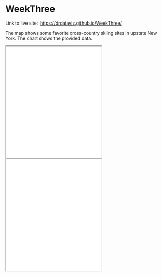 # WeekThree
Link to live site:  https://drdataviz.github.io/WeekThree/

The map shows some favorite cross-country skiing sites in upstate New York.  The chart shows the provided data.
<iframe src=”https://DRDataViz.github.io/leaflet-map-simple” width=”90%” height="350"></iframe>
<iframe src=”https://DRDataViz.github.io/highcharts-scatter-csv” width=”90%” height="350"></iframe>
